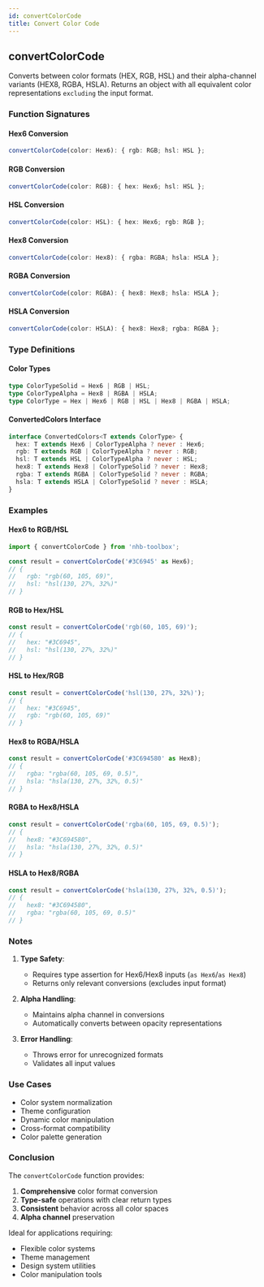 ```yaml
---
id: convertColorCode  
title: Convert Color Code  
---
```


## convertColorCode

Converts between color formats (HEX, RGB, HSL) and their alpha-channel variants (HEX8, RGBA, HSLA). Returns an object with all equivalent color representations `excluding` the input format.

### Function Signatures

#### Hex6 Conversion

```typescript
convertColorCode(color: Hex6): { rgb: RGB; hsl: HSL };
```

#### RGB Conversion

```typescript
convertColorCode(color: RGB): { hex: Hex6; hsl: HSL };
```

#### HSL Conversion

```typescript
convertColorCode(color: HSL): { hex: Hex6; rgb: RGB };
```

#### Hex8 Conversion

```typescript
convertColorCode(color: Hex8): { rgba: RGBA; hsla: HSLA };
```

#### RGBA Conversion

```typescript
convertColorCode(color: RGBA): { hex8: Hex8; hsla: HSLA };
```

#### HSLA Conversion

```typescript
convertColorCode(color: HSLA): { hex8: Hex8; rgba: RGBA };
```

### Type Definitions

#### Color Types

```typescript
type ColorTypeSolid = Hex6 | RGB | HSL;
type ColorTypeAlpha = Hex8 | RGBA | HSLA;
type ColorType = Hex | Hex6 | RGB | HSL | Hex8 | RGBA | HSLA;
```

#### ConvertedColors Interface

```typescript
interface ConvertedColors<T extends ColorType> {
  hex: T extends Hex6 | ColorTypeAlpha ? never : Hex6;
  rgb: T extends RGB | ColorTypeAlpha ? never : RGB;
  hsl: T extends HSL | ColorTypeAlpha ? never : HSL;
  hex8: T extends Hex8 | ColorTypeSolid ? never : Hex8;
  rgba: T extends RGBA | ColorTypeSolid ? never : RGBA;
  hsla: T extends HSLA | ColorTypeSolid ? never : HSLA;
}
```

### Examples

#### Hex6 to RGB/HSL

```typescript
import { convertColorCode } from 'nhb-toolbox';

const result = convertColorCode('#3C6945' as Hex6);
// {
//   rgb: "rgb(60, 105, 69)",
//   hsl: "hsl(130, 27%, 32%)"
// }
```

#### RGB to Hex/HSL

```typescript
const result = convertColorCode('rgb(60, 105, 69)');
// {
//   hex: "#3C6945",
//   hsl: "hsl(130, 27%, 32%)"
// }
```

#### HSL to Hex/RGB

```typescript
const result = convertColorCode('hsl(130, 27%, 32%)');
// {
//   hex: "#3C6945",
//   rgb: "rgb(60, 105, 69)"
// }
```

#### Hex8 to RGBA/HSLA

```typescript
const result = convertColorCode('#3C694580' as Hex8);
// {
//   rgba: "rgba(60, 105, 69, 0.5)",
//   hsla: "hsla(130, 27%, 32%, 0.5)"
// }
```

#### RGBA to Hex8/HSLA

```typescript
const result = convertColorCode('rgba(60, 105, 69, 0.5)');
// {
//   hex8: "#3C694580",
//   hsla: "hsla(130, 27%, 32%, 0.5)"
// }
```

#### HSLA to Hex8/RGBA

```typescript
const result = convertColorCode('hsla(130, 27%, 32%, 0.5)');
// {
//   hex8: "#3C694580",
//   rgba: "rgba(60, 105, 69, 0.5)"
// }
```

### Notes

1. **Type Safety**:
   - Requires type assertion for Hex6/Hex8 inputs (`as Hex6`/`as Hex8`)
   - Returns only relevant conversions (excludes input format)

2. **Alpha Handling**:
   - Maintains alpha channel in conversions
   - Automatically converts between opacity representations

3. **Error Handling**:
   - Throws error for unrecognized formats
   - Validates all input values

### Use Cases

- Color system normalization
- Theme configuration
- Dynamic color manipulation
- Cross-format compatibility
- Color palette generation

### Conclusion

The `convertColorCode` function provides:

1. **Comprehensive** color format conversion
2. **Type-safe** operations with clear return types  
3. **Consistent** behavior across all color spaces
4. **Alpha channel** preservation

Ideal for applications requiring:

- Flexible color systems
- Theme management
- Design system utilities
- Color manipulation tools
